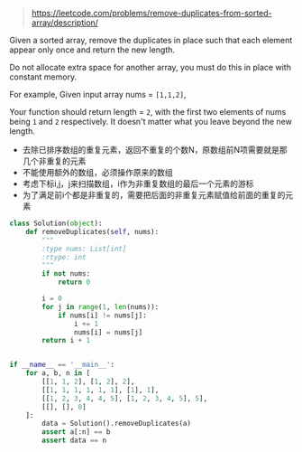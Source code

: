 > https://leetcode.com/problems/remove-duplicates-from-sorted-array/description/


Given a sorted array, remove the duplicates in place such that each element appear only once and return the new length.

Do not allocate extra space for another array, you must do this in place with constant memory.

For example,
Given input array nums = `[1,1,2]`,

Your function should return length = `2`, with the first two elements of nums being `1` and `2` respectively. It doesn't matter what you leave beyond the new length.

- 去除已排序数组的重复元素，返回不重复的个数N，原数组前N项需要就是那几个非重复的元素
- 不能使用额外的数组，必须操作原来的数组
- 考虑下标i,j，j来扫描数组，i作为非重复数组的最后一个元素的游标
- 为了满足前i个都是非重复的，需要把后面的非重复元素赋值给前面的重复的元素


```python
class Solution(object):
    def removeDuplicates(self, nums):
        """
        :type nums: List[int]
        :rtype: int
        """
        if not nums:
            return 0

        i = 0
        for j in range(1, len(nums)):
            if nums[i] != nums[j]:
                i += 1
                nums[i] = nums[j]
        return i + 1


if __name__ == '__main__':
    for a, b, n in [
        [[1, 1, 2], [1, 2], 2],
        [[1, 1, 1, 1, 1, 1], [1], 1],
        [[1, 2, 3, 4, 4, 5], [1, 2, 3, 4, 5], 5],
        [[], [], 0]
    ]:
        data = Solution().removeDuplicates(a)
        assert a[:n] == b
        assert data == n
```